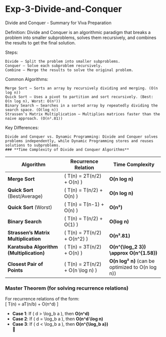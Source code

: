 # Exp-3-Divide-and-Conquer
Divide and Conquer - Summary for Viva Preparation

Definition:
Divide and Conquer is an algorithmic paradigm that breaks a problem into smaller subproblems, solves them recursively, and combines the results to get the final solution.

Steps:

    Divide – Split the problem into smaller subproblems.
    Conquer – Solve each subproblem recursively.
    Combine – Merge the results to solve the original problem.

Common Algorithms:

    Merge Sort – Sorts an array by recursively dividing and merging. (O(n log n))
    Quick Sort – Uses a pivot to partition and sort recursively. (Best: O(n log n), Worst: O(n²))
    Binary Search – Searches in a sorted array by repeatedly dividing the search space. (O(log n))
    Strassen’s Matrix Multiplication – Multiplies matrices faster than the naive approach. (O(n².81))

Key Differences:

    Divide and Conquer vs. Dynamic Programming: Divide and Conquer solves problems independently, while Dynamic Programming stores and reuses solutions to subproblems.
    ### **Time Complexity of Divide and Conquer Algorithms**  

| **Algorithm**                   | **Recurrence Relation**        | **Time Complexity**         |
|----------------------------------|--------------------------------|-----------------------------|
| **Merge Sort**                   | \( T(n) = 2T(n/2) + O(n) \)    | **O(n log n)**             |
| **Quick Sort** (Best/Average)     | \( T(n) = T(n/2) + O(n) \)     | **O(n log n)**             |
| **Quick Sort** (Worst)            | \( T(n) = T(n-1) + O(n) \)     | **O(n²)**                  |
| **Binary Search**                 | \( T(n) = T(n/2) + O(1) \)     | **O(log n)**               |
| **Strassen’s Matrix Multiplication** | \( T(n) = 7T(n/2) + O(n^2) \) | **O(n².81)**               |
| **Karatsuba Algorithm (Multiplication)** | \( T(n) = 3T(n/2) + O(n) \) | **O(n^{\log_2 3}) \approx O(n^{1.58})** |
| **Closest Pair of Points**        | \( T(n) = 2T(n/2) + O(n \log n) \) | **O(n log² n)** (can be optimized to O(n log n)) |

### **Master Theorem (for solving recurrence relations)**
For recurrence relations of the form:  
\[
T(n) = aT(n/b) + O(n^d)
\]
- **Case 1**: If \( d > \log_b a \), then **O(n^d)**  
- **Case 2**: If \( d = \log_b a \), then **O(n^d \log n)**  
- **Case 3**: If \( d < \log_b a \), then **O(n^{\log_b a})**  
🚀
